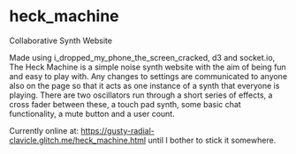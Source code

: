 # heck_machine
Collaborative Synth Website



Made using i_dropped_my_phone_the_screen_cracked, d3 and socket.io, The Heck Machine is a simple noise synth website with the aim of being fun and easy to play with. 
Any changes to settings are communicated to anyone also on the page so that it acts as one instance of a synth that everyone is playing. 
There are two oscillators run through a short series of effects, a cross fader between these, a touch pad synth, some basic chat functionality, a mute button and a user count.

Currently online at: https://gusty-radial-clavicle.glitch.me/heck_machine.html
until I bother to stick it somewhere. 
